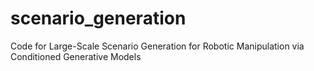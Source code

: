 # scenario_generation
Code for Large-Scale Scenario Generation for Robotic Manipulation via Conditioned Generative Models
